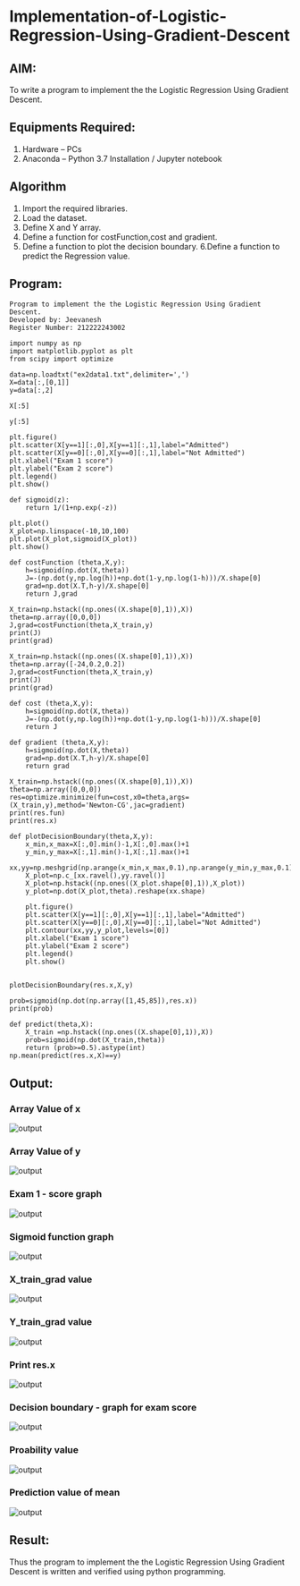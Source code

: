 # Implementation-of-Logistic-Regression-Using-Gradient-Descent

## AIM:
To write a program to implement the the Logistic Regression Using Gradient Descent.

## Equipments Required:
1. Hardware – PCs
2. Anaconda – Python 3.7 Installation / Jupyter notebook

## Algorithm
1. Import the required libraries.
2. Load the dataset.
3. Define X and Y array.
4. Define a function for costFunction,cost and gradient.
5. Define a function to plot the decision boundary. 6.Define a function to predict the 
   Regression value.

## Program:
```
Program to implement the the Logistic Regression Using Gradient Descent.
Developed by: Jeevanesh
Register Number: 212222243002
```
```
import numpy as np
import matplotlib.pyplot as plt
from scipy import optimize

data=np.loadtxt("ex2data1.txt",delimiter=',')
X=data[:,[0,1]]
y=data[:,2]

X[:5]

y[:5]

plt.figure()
plt.scatter(X[y==1][:,0],X[y==1][:,1],label="Admitted")
plt.scatter(X[y==0][:,0],X[y==0][:,1],label="Not Admitted")
plt.xlabel("Exam 1 score")
plt.ylabel("Exam 2 score")
plt.legend()
plt.show()

def sigmoid(z):
    return 1/(1+np.exp(-z))

plt.plot()
X_plot=np.linspace(-10,10,100)
plt.plot(X_plot,sigmoid(X_plot))
plt.show()

def costFunction (theta,X,y):
    h=sigmoid(np.dot(X,theta))
    J=-(np.dot(y,np.log(h))+np.dot(1-y,np.log(1-h)))/X.shape[0]
    grad=np.dot(X.T,h-y)/X.shape[0]
    return J,grad

X_train=np.hstack((np.ones((X.shape[0],1)),X))
theta=np.array([0,0,0])
J,grad=costFunction(theta,X_train,y)
print(J)
print(grad)

X_train=np.hstack((np.ones((X.shape[0],1)),X))
theta=np.array([-24,0.2,0.2])
J,grad=costFunction(theta,X_train,y)
print(J)
print(grad)

def cost (theta,X,y):
    h=sigmoid(np.dot(X,theta))
    J=-(np.dot(y,np.log(h))+np.dot(1-y,np.log(1-h)))/X.shape[0]
    return J

def gradient (theta,X,y):
    h=sigmoid(np.dot(X,theta))
    grad=np.dot(X.T,h-y)/X.shape[0]
    return grad

X_train=np.hstack((np.ones((X.shape[0],1)),X))
theta=np.array([0,0,0])
res=optimize.minimize(fun=cost,x0=theta,args=(X_train,y),method='Newton-CG',jac=gradient)
print(res.fun)
print(res.x)

def plotDecisionBoundary(theta,X,y):
    x_min,x_max=X[:,0].min()-1,X[:,0].max()+1
    y_min,y_max=X[:,1].min()-1,X[:,1].max()+1
    xx,yy=np.meshgrid(np.arange(x_min,x_max,0.1),np.arange(y_min,y_max,0.1))
    X_plot=np.c_[xx.ravel(),yy.ravel()]
    X_plot=np.hstack((np.ones((X_plot.shape[0],1)),X_plot))
    y_plot=np.dot(X_plot,theta).reshape(xx.shape)
    
    plt.figure()
    plt.scatter(X[y==1][:,0],X[y==1][:,1],label="Admitted")
    plt.scatter(X[y==0][:,0],X[y==0][:,1],label="Not Admitted")
    plt.contour(xx,yy,y_plot,levels=[0])
    plt.xlabel("Exam 1 score")
    plt.ylabel("Exam 2 score")
    plt.legend()
    plt.show()


plotDecisionBoundary(res.x,X,y)

prob=sigmoid(np.dot(np.array([1,45,85]),res.x))
print(prob)

def predict(theta,X):
    X_train =np.hstack((np.ones((X.shape[0],1)),X))
    prob=sigmoid(np.dot(X_train,theta))
    return (prob>=0.5).astype(int)
np.mean(predict(res.x,X)==y)
```

## Output:


### Array Value of x
![output](https://user-images.githubusercontent.com/120204455/270424335-e5311ce6-a9ee-4086-b99f-f8c6b4491790.png)

### Array Value of y
![output](https://user-images.githubusercontent.com/120204455/270424349-462fb7c0-fff3-4b13-94d0-b6498c351f26.png)

### Exam 1 - score graph
![output](https://user-images.githubusercontent.com/120204455/270424409-edc4acfc-30af-40ec-9c5e-eac35cb89e19.png)

### Sigmoid function graph
![output](https://user-images.githubusercontent.com/120204455/270424445-9bd4bfca-0274-4d02-97ea-88bc4274d31a.png)

### X_train_grad value
![output](https://user-images.githubusercontent.com/120204455/270424466-63a6de99-e789-4656-8200-b5f9cea9747b.png)

### Y_train_grad value
![output](https://user-images.githubusercontent.com/120204455/270424645-ced57c1b-be0d-48a9-8d21-504778656c5f.png)

### Print res.x
![output](https://user-images.githubusercontent.com/120204455/270424696-98c18a7b-e6c0-46db-bc53-05752a2fefbd.png)

### Decision boundary - graph for exam score
![output](https://user-images.githubusercontent.com/120204455/270424710-d0a35897-b5a6-42a3-a856-00ea5086697f.png)

### Proability value
![output](https://user-images.githubusercontent.com/120204455/270424744-ccfd7a31-69c4-41ab-bac5-c019aa989b86.png)

### Prediction value of mean
![output](https://user-images.githubusercontent.com/120204455/270424764-1d6e9ca6-3ecf-4029-828b-1993ca653c66.png)

## Result:
Thus the program to implement the the Logistic Regression Using Gradient Descent is written and verified using python programming.

